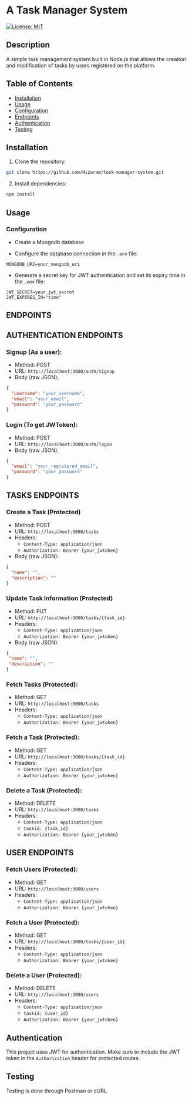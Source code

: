 # A Task Manager System

[![License: MIT](https://img.shields.io/badge/License-MIT-yellow.svg)](https://opensource.org/licenses/MIT)

## Description
A simple task management system built in Node.js that allows the creation and modification of tasks by users registered on the platform.


## Table of Contents

- [Installation](#installation)
- [Usage](#usage)
- [Configuration](#configuration)
- [Endpoints](#endpoints)
- [Authentication](#authentication)
- [Testing](#testing)

## Installation

1. Clone the repository:
```bash
git clone https://github.com/Hizaram/task-manager-system.git
```
2. Install dependencies:
```bash
npm install
```
## Usage

### Configuration
- Create a Mongodb database

- Configure the database connection in the `.env` file:
```env
MONGODB_URI=your_mongodb_uri
```

- Generate a secret key for JWT authentication and set its expiry time in the `.env` file:
```env
JWT_SECRET=your_jwt_secret
JWT_EXPIRES_IN="time"
```

## ENDPOINTS
## AUTHENTICATION ENDPOINTS
### Signup (As a user):
- Method: POST
- URL: `http://localhost:3000/auth/signup`
- Body (raw JSON);
```json
{
  "username": "your_username",
  "email": "your_email",
  "password": "your_password"
}
```
### Login (To get JWToken):
- Method: POST
- URL: `http://localhost:3000/auth/login`
- Body (raw JSON);
```json
{
  "email": "your_registered_email",
  "password": "your_password"
}
```

## TASKS ENDPOINTS
### Create a Task (Protected)
- Method: POST
- URL: `http://localhost:3000/tasks`
- Headers:
  * `Content-Type: application/json`
  * `Authorization: Bearer {your_jwtoken}`
- Body (raw JSON):
```json
{
  "name": "",
  "description": ""
}
```
### Update Task Information (Protected)
- Method: PUT
- URL: `http://localhost:3000/tasks/{task_id}`
- Headers:
  * `Content-Type: application/json`
  * `Authorization: Bearer {your_jwtoken}`
- Body (raw JSON):
```json
{
 "name": "",
 "description": ""
}
```
### Fetch Tasks (Protected):
- Method: GET
- URL: `http://localhost:3000/tasks`
- Headers:
  * `Content-Type: application/json`
  * `Authorization: Bearer {your_jwtoken}`

### Fetch a Task (Protected):
- Method: GET
- URL: `http://localhost:3000/tasks/{task_id}`
- Headers:
  * `Content-Type: application/json`
  * `Authorization: Bearer {your_jwtoken}`

### Delete a Task (Protected):
- Method: DELETE
- URL: `http://localhost:3000/tasks`
- Headers:
  * `Content-Type: application/json`
  * `taskid: {task_id}`
  * `Authorization: Bearer {your_jwtoken}`

## USER ENDPOINTS
### Fetch Users (Protected):
- Method: GET
- URL: `http://localhost:3000/users`
- Headers:
  * `Content-Type: application/json`
  * `Authorization: Bearer {your_jwtoken}`

### Fetch a User (Protected):
- Method: GET
- URL: `http://localhost:3000/tasks/{user_id}`
- Headers:
  * `Content-Type: application/json`
  * `Authorization: Bearer {your_jwtoken}`

### Delete a User (Protected):
- Method: DELETE
- URL: `http://localhost:3000/users`
- Headers:
  * `Content-Type: application/json`
  * `taskid: {user_id}`
  * `Authorization: Bearer {your_jwtoken}`

## Authentication
This project uses JWT for authentication. Make sure to include the JWT token in the `Authorization` header for protected routes.

## Testing
Testing is done through Postman or cURL
